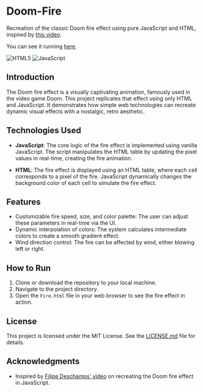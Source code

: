 
# Doom-Fire

Recreation of the classic Doom fire effect using pure JavaScript and HTML, inspired by [this video](https://www.youtube.com/watch?v=fxm8cadCqbs).

You can see it running [here](https://bobagi.github.io/Doom-Fire).

![HTML5](https://img.shields.io/badge/HTML5-%23E34F26.svg?style=for-the-badge&logo=html5&logoColor=white)
![JavaScript](https://img.shields.io/badge/JavaScript-%23F7DF1E.svg?style=for-the-badge&logo=javascript&logoColor=black)

## Introduction
The Doom fire effect is a visually captivating animation, famously used in the video game Doom. This project replicates that effect using only HTML and JavaScript. It demonstrates how simple web technologies can recreate dynamic visual effects with a nostalgic, retro aesthetic.

## Technologies Used
- **JavaScript**: The core logic of the fire effect is implemented using vanilla JavaScript. The script manipulates the HTML table by updating the pixel values in real-time, creating the fire animation.
  
- **HTML**: The fire effect is displayed using an HTML table, where each cell corresponds to a pixel of the fire. JavaScript dynamically changes the background color of each cell to simulate the fire effect.

## Features
- Customizable fire speed, size, and color palette: The user can adjust these parameters in real-time via the UI.
- Dynamic interpolation of colors: The system calculates intermediate colors to create a smooth gradient effect.
- Wind direction control: The fire can be affected by wind, either blowing left or right.

## How to Run
1. Clone or download the repository to your local machine.
2. Navigate to the project directory.
3. Open the `Fire.html` file in your web browser to see the fire effect in action.

## License
This project is licensed under the MIT License. See the [LICENSE.md](LICENSE.md) file for details.

## Acknowledgments
- Inspired by [Filipe Deschamps' video](https://www.youtube.com/watch?v=fxm8cadCqbs) on recreating the Doom fire effect in JavaScript.
